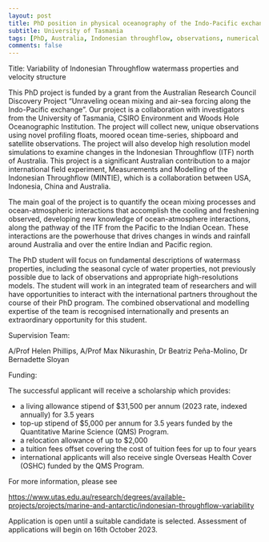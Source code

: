 ```yaml
---
layout: post
title: PhD position in physical oceanography of the Indo-Pacific exchange (Hobart, Australia)
subtitle: University of Tasmania
tags: [PhD, Australia, Indonesian throughflow, observations, numerical modelling]
comments: false
---
```

Title: Variability of Indonesian Throughflow watermass properties and velocity structure

This PhD project is funded by a grant from the Australian Research Council Discovery Project “Unraveling ocean mixing and air-sea forcing along the Indo-Pacific exchange”. Our project is a collaboration with investigators from the University of Tasmania, CSIRO Environment and Woods Hole Oceanographic Institution. The project will collect new, unique observations using novel profiling floats, moored ocean time-series, shipboard and satellite observations. The project will also develop high resolution model simulations to examine changes in the Indonesian Throughflow (ITF) north of Australia. This project is a significant Australian contribution to a major international field experiment, Measurements and Modelling of the Indonesian Throughflow (MINTIE), which is a collaboration between USA, Indonesia, China and Australia.

The main goal of the project is to quantify the ocean mixing processes and ocean-atmospheric interactions that accomplish the cooling and freshening observed, developing new knowledge of ocean-atmosphere interactions, along the pathway of the ITF from the Pacific to the Indian Ocean. These interactions are the powerhouse that drives changes in winds and rainfall around Australia and over the entire Indian and Pacific region.

The PhD student will focus on fundamental descriptions of watermass properties, including the seasonal cycle of water properties, not previously possible due to lack of observations and appropriate high-resolutions models. The student will work in an integrated team of researchers and will have opportunities to interact with the international partners throughout the course of their PhD program. The combined observational and modelling expertise of the team is recognised internationally and presents an extraordinary opportunity for this student.

Supervision Team:

A/Prof Helen Phillips, A/Prof Max Nikurashin, Dr Beatriz Peña-Molino, Dr Bernadette Sloyan

Funding:

The successful applicant will receive a scholarship which provides:
- a living allowance stipend of $31,500 per annum (2023 rate, indexed annually) for 3.5 years
- top-up stipend of $5,000 per annum for 3.5 years funded by the Quantitative Marine Science (QMS) Program.
- a relocation allowance of up to $2,000
- a tuition fees offset covering the cost of tuition fees for up to four years 
- international applicants will also receive single Overseas Health Cover (OSHC) funded by the QMS Program.

For more information, please see 

https://www.utas.edu.au/research/degrees/available-projects/projects/marine-and-antarctic/indonesian-throughflow-variability

Application is open until a suitable candidate is selected. Assessment of applications will begin on 16th October 2023.
